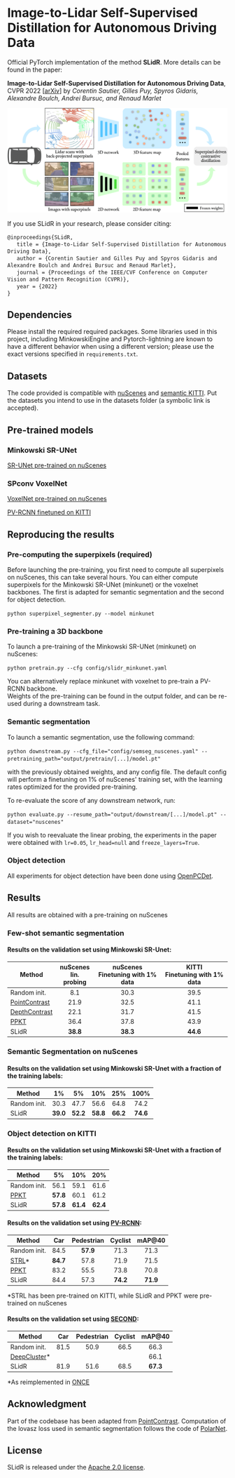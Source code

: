 # Image-to-Lidar Self-Supervised Distillation for Autonomous Driving Data

Official PyTorch implementation of the method **SLidR**. More details can be found in the paper:

**Image-to-Lidar Self-Supervised Distillation for Autonomous Driving Data**, CVPR 2022 [[arXiv](https://arxiv.org/abs/2203.16258)]
by *Corentin Sautier, Gilles Puy, Spyros Gidaris, Alexandre Boulch, Andrei Bursuc, and Renaud Marlet*

![Overview of the method](./assets/method.png)

If you use SLidR in your research, please consider citing:
```
@inproceedings{SLidR,
   title = {Image-to-Lidar Self-Supervised Distillation for Autonomous Driving Data},
   author = {Corentin Sautier and Gilles Puy and Spyros Gidaris and Alexandre Boulch and Andrei Bursuc and Renaud Marlet},
   journal = {Proceedings of the IEEE/CVF Conference on Computer Vision and Pattern Recognition (CVPR)},
   year = {2022}
}
```


## Dependencies

Please install the required required packages. Some libraries used in this project, including MinkowskiEngine and Pytorch-lightning are known to have a different behavior when using a different version; please use the exact versions specified in `requirements.txt`.


## Datasets

The code provided is compatible with [nuScenes](https://www.nuscenes.org/lidar-segmentation) and [semantic KITTI](http://www.semantic-kitti.org/tasks.html#semseg). Put the datasets you intend to use in the datasets folder (a symbolic link is accepted).


## Pre-trained models

### Minkowski SR-UNet
[SR-UNet pre-trained on nuScenes](https://github.com/valeoai/SLidR/releases/download/v1.0/minkunet_slidr_1gpu.pt)

### SPconv VoxelNet
[VoxelNet pre-trained on nuScenes](https://github.com/valeoai/SLidR/releases/download/v1.0/voxelnet_slidr.pt)

[PV-RCNN finetuned on KITTI](https://github.com/valeoai/SLidR/releases/download/v1.0/pvrcnn_slidr.pt)


## Reproducing the results

### Pre-computing the superpixels (required)

Before launching the pre-training, you first need to compute all superpixels on nuScenes, this can take several hours. You can either compute superpixels for the Minkowski SR-UNet (minkunet) or the voxelnet backbones. The first is adapted for semantic segmentation and the second for object detection.

```python superpixel_segmenter.py --model minkunet```

### Pre-training a 3D backbone

To launch a pre-training of the Minkowski SR-UNet (minkunet) on nuScenes:

```python pretrain.py --cfg config/slidr_minkunet.yaml```

You can alternatively replace minkunet with voxelnet to pre-train a PV-RCNN backbone.  
Weights of the pre-training can be found in the output folder, and can be re-used during a downstream task.

### Semantic segmentation

To launch a semantic segmentation, use the following command:

```python downstream.py --cfg_file="config/semseg_nuscenes.yaml" --pretraining_path="output/pretrain/[...]/model.pt"```

with the previously obtained weights, and any config file. The default config will perform a finetuning on 1% of nuScenes' training set, with the learning rates optimized for the provided pre-training.

To re-evaluate the score of any downstream network, run:

```python evaluate.py --resume_path="output/downstream/[...]/model.pt" --dataset="nuscenes"```

If you wish to reevaluate the linear probing, the experiments in the paper were obtained with `lr=0.05`, `lr_head=null` and `freeze_layers=True`.

### Object detection

All experiments for object detection have been done using [OpenPCDet](https://github.com/open-mmlab/OpenPCDet).


## Results
All results are obtained with a pre-training on nuScenes

### Few-shot semantic segmentation

#### Results on the validation set using Minkowski SR-Unet:
Method                                           |nuScenes<br />lin. probing|nuScenes<br />Finetuning with 1% data|KITTI<br />Finetuning with 1% data
---                                              |:-:                       |:-:                                  |:-:
Random init.                                     |8.1                       |30.3                                 |39.5
[PointContrast](https://arxiv.org/abs/2007.10985)|21.9                      |32.5                                 |41.1
[DepthContrast](https://arxiv.org/abs/2101.02691)|22.1                      |31.7                                 |41.5
[PPKT](https://arxiv.org/abs/2104.04687)         |36.4                      |37.8                                 |43.9
SLidR                                            |**38.8**                  |**38.3**                             |**44.6**

### Semantic Segmentation on nuScenes

#### Results on the validation set using Minkowski SR-Unet with a fraction of the training labels:
Method          |1%      |5%      |10%     |25%     |100%
---             |:-:     |:-:     |:-:     |:-:     |:-:
Random init.    |30.3    |47.7    |56.6    |64.8    |74.2
SLidR           |**39.0**|**52.2**|**58.8**|**66.2**|**74.6**

### Object detection on KITTI

#### Results on the validation set using Minkowski SR-Unet with a fraction of the training labels:
Method                                  |5%      |10%     |20%     
---                                     |:-:     |:-:     |:-:
Random init.                            |56.1    |59.1    |61.6
[PPKT](https://arxiv.org/abs/2104.04687)|**57.8**|60.1    |61.2
SLidR                                   |**57.8**|**61.4**|**62.4**

#### Results on the validation set using [PV-RCNN](https://arxiv.org/abs/1912.13192):
Method                                   |Car     |Pedestrian|Cyclist |mAP@40
---                                      |:-:     |:-:       |:-:     |:-:
Random init.                             |84.5    |**57.9**  |71.3    |71.3
[STRL](https://arxiv.org/abs/2109.00179)*|**84.7**|57.8      |71.9    |71.5
[PPKT](https://arxiv.org/abs/2104.04687) |83.2    |55.5      |73.8    |70.8
SLidR                                    |84.4    |57.3      |**74.2**|**71.9**

*STRL has been pre-trained on KITTI, while SLidR and PPKT were pre-trained on nuScenes

#### Results on the validation set using [SECOND](https://www.mdpi.com/1424-8220/18/10/3337):
Method                                          |Car     |Pedestrian|Cyclist |mAP@40
---                                             |:-:     |:-:       |:-:     |:-:
Random init.                                    |81.5    |50.9      |66.5    |66.3
[DeepCluster](https://arxiv.org/abs/1807.05520)*|        |          |        |66.1
SLidR                                           |81.9    |51.6      |68.5    |**67.3**

*As reimplemented in [ONCE](https://arxiv.org/abs/2106.11037)


## Acknowledgment

Part of the codebase has been adapted from [PointContrast](https://github.com/facebookresearch/PointContrast).
Computation of the lovasz loss used in semantic segmentation follows the code of [PolarNet](https://github.com/edwardzhou130/PolarSeg).

## License
SLidR is released under the [Apache 2.0 license](./LICENSE).